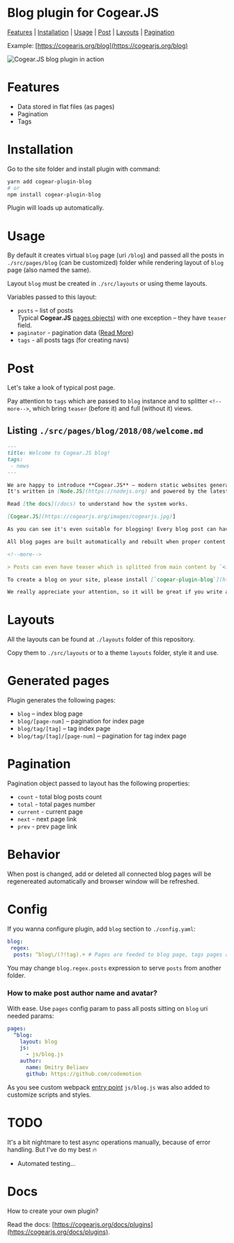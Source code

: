 # **Blog** plugin for Cogear.JS

[Features](#features) | [Installation](#installation) | [Usage](#usage) | [Post](#post) | [Layouts](#layouts) | [Pagination](#pagination)

Example: [https://cogearjs.org/blog](https://cogearjs.org/blog)

![Cogear.JS blog plugin in action](https://i.imgur.com/zhLts4el.jpg)

# Features
* Data stored in flat files (as pages)
* Pagination
* Tags

# Installation

Go to the site folder and install plugin with command:
```bash
yarn add cogear-plugin-blog
# or 
npm install cogear-plugin-blog
```

Plugin will loads up automatically.

# Usage

By default it creates virtual `blog` page (uri `/blog`) and passed all the posts in `./src/pages/blog` (can be customized) folder while rendering layout of `blog` page (also named the same).

Layout `blog` must be created in `./src/layouts` or using theme layouts. 

Variables passed to this layout:
* `posts` – list of posts<br>Typical **Cogear.JS** [pages objects](https://cogearjs.org/docs/pages)) with one exception – they have `teaser` field.
* `paginator` - pagination data ([Read More](#pagination))
* `tags` - all posts tags (for creating navs)

# Post
Let's take a look of typical post page.

Pay attention to `tags` which are passed to `blog` instance and to splitter `<!--more-->`, which bring `teaser` (before it) and full (without it) views.

## Listing `./src/pages/blog/2018/08/welcome.md`
```Markdown
---
title: Welcome to Cogear.JS blog!
tags: 
 - news
---

We are happy to introduce **Cogear.JS** – modern static websites generator. 
It's written in [Node.JS](https://nodejs.org) and powered by the latest [Webpack](https://wepback.js.org).

Read [the docs](/docs) to understand how the system works.

[Cogear.JS](https://cogearjs.org/images/cogearjs.jpg)]

As you can see it's even suitable for blogging! Every blog post can have comments via modern services like [Disqus](https://disqus.com). Posts can also be tagged.

All blog pages are built automatically and rebuilt when proper content pages are changed, added or deleted.

<!--more-->

> Posts can even have teaser which is splitted from main content by `<!--more-->` symbol (new line only).

To create a blog on your site, please install [`cogear-plugin-blog`](https://github.com/codemotion/cogear-plugin-blog) npm package and follow the instructions in `README.md` file.

We really appreciate your attention, so it will be great if you write a comment.
```
# Layouts

All the layouts can be found at `./layouts` folder of this repository.

Copy them to `./src/layouts` or to a theme `layouts` folder, style it and use.

# Generated pages

Plugin generates the following pages:
* `blog` – index blog page
* `blog/[page-num]` – pagination for index page
* `blog/tag/[tag]` – tag index page
* `blog/tag/[tag]/[page-num]` – pagination for tag index page

# Pagination

Pagination object passed to layout has the following properties:
* `count` - total blog posts count
* `total` - total pages number
* `current` - current page
* `next` - next page link
* `prev` - prev page link

# Behavior

When post is changed, add or deleted all connected blog pages will be regenereated automatically and browser window will be refreshed.

# Config

If you wanna configure plugin, add `blog` section to `./config.yaml`:

```yaml
blog:
 regex:
  posts: ^blog\/(?!tag).+ # Pages are feeded to blog page, tags pages and paginator
```

You may change `blog.regex.posts` expression to serve `posts` from another folder.

### How to make post author name and avatar?
With ease. Use `pages` config param to pass all posts sitting on `blog` uri needed params:
```yaml
pages:
  ^blog:
    layout: blog
    js:
      - js/blog.js
    author: 
      name: Dmitry Beliaev
      github: https://github.com/codemotion
```

As you see custom webpack [entry point](https://cogearjs.org/docs/pages) `js/blog.js` was also added to customize scripts and styles.

# TODO
It's a bit nightmare to test async operations manually, because of error handling.
But I've do my best 🔥

* Automated testing…

# Docs
How to create your own plugin?

Read the docs: [https://cogearjs.org/docs/plugins](https://cogearjs.org/docs/plugins).
